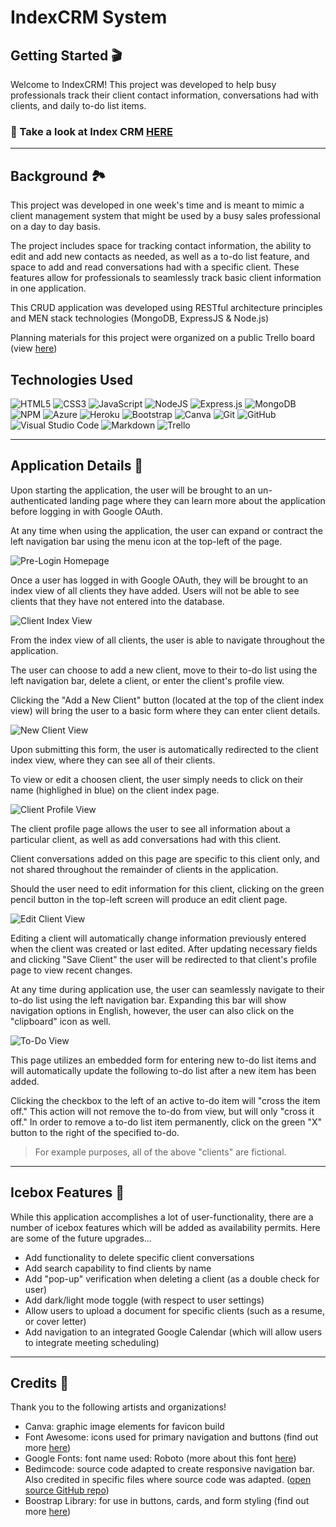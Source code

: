 # IndexCRM System
## Getting Started 🎬
Welcome to IndexCRM! This project was developed to help busy professionals track their client contact information, conversations had with clients, and daily to-do list items. 

### 👀  Take a look at Index CRM [HERE](https://index-crm-system.herokuapp.com)

---

## Background 🏞
This project was developed in one week's time and is meant to mimic a client management system that might be used by a busy sales professional on a day to day basis. 

The project includes space for tracking contact information, the ability to edit and add new contacts as needed, as well as a to-do list feature, and space to add and read conversations had with a specific client. These features allow for professionals to seamlessly track basic client information in one application. 

This CRUD application was developed using RESTful architecture principles and MEN stack technologies (MongoDB, ExpressJS & Node.js)

Planning materials for this project were organized on a public Trello board (view [here](https://trello.com/b/F0MMmDzB/unit-2-project-crm-system))


## Technologies Used 
![HTML5](https://img.shields.io/badge/html5-%23E34F26.svg?style=for-the-badge&logo=html5&logoColor=white)
![CSS3](https://img.shields.io/badge/css3-%231572B6.svg?style=for-the-badge&logo=css3&logoColor=white)
![JavaScript](https://img.shields.io/badge/javascript-%23323330.svg?style=for-the-badge&logo=javascript&logoColor=%23F7DF1E)
![NodeJS](https://img.shields.io/badge/node.js-6DA55F?style=for-the-badge&logo=node.js&logoColor=white)
![Express.js](https://img.shields.io/badge/express.js-%23404d59.svg?style=for-the-badge&logo=express&logoColor=%2361DAFB)
![MongoDB](https://img.shields.io/badge/MongoDB-%234ea94b.svg?style=for-the-badge&logo=mongodb&logoColor=white)
![NPM](https://img.shields.io/badge/NPM-%23000000.svg?style=for-the-badge&logo=npm&logoColor=white)
![Azure](https://img.shields.io/badge/azure-%230072C6.svg?style=for-the-badge&logo=microsoftazure&logoColor=white)
![Heroku](https://img.shields.io/badge/heroku-%23430098.svg?style=for-the-badge&logo=heroku&logoColor=white)
![Bootstrap](https://img.shields.io/badge/bootstrap-%23563D7C.svg?style=for-the-badge&logo=bootstrap&logoColor=white)
![Canva](https://img.shields.io/badge/Canva-%2300C4CC.svg?style=for-the-badge&logo=Canva&logoColor=white)
![Git](https://img.shields.io/badge/git-%23F05033.svg?style=for-the-badge&logo=git&logoColor=white)
![GitHub](https://img.shields.io/badge/github-%23121011.svg?style=for-the-badge&logo=github&logoColor=white)
![Visual Studio Code](https://img.shields.io/badge/Visual%20Studio%20Code-0078d7.svg?style=for-the-badge&logo=visual-studio-code&logoColor=white)
![Markdown](https://img.shields.io/badge/markdown-%23000000.svg?style=for-the-badge&logo=markdown&logoColor=white)
![Trello](https://img.shields.io/badge/Trello-%23026AA7.svg?style=for-the-badge&logo=Trello&logoColor=white)


---
## Application Details 📝
Upon starting the application, the user will be brought to an un-authenticated landing page where they can learn more about the application before logging in with Google OAuth. 

At any time when using the application, the user can expand or contract the left navigation bar using the menu icon at the top-left of the page.

![Pre-Login Homepage](https://i.imgur.com/97R2LCz.png)

Once a user has logged in with Google OAuth, they will be brought to an index view of all clients they have added. Users will not be able to see clients that they have not entered into the database. 

![Client Index View](https://i.imgur.com/vacMt7N.png)

From the index view of all clients, the user is able to navigate throughout the application. 

The user can choose to add a new client, move to their to-do list using the left navigation bar, delete a client, or enter the client's profile view. 

Clicking the "Add a New Client" button (located at the top of the client index view) will bring the user to a basic form where they can enter client details. 

![New Client View](https://i.imgur.com/vjBbYXE.png)

Upon submitting this form, the user is automatically redirected to the client index view, where they can see all of their clients. 

To view or edit a choosen client, the user simply needs to click on their name (highlighed in blue) on the client index page. 

![Client Profile View](https://i.imgur.com/47A0hKb.png)

The client profile page allows the user to see all information about a particular client, as well as add conversations had with this client. 

Client conversations added on this page are specific to this client only, and not shared throughout the remainder of clients in the application. 

Should the user need to edit information for this client, clicking on the green pencil button in the top-left screen will produce an edit client page. 

![Edit Client View](https://i.imgur.com/XVFS0u4.png)

Editing a client will automatically change information previously entered when the client was created or last edited. After updating necessary fields and clicking "Save Client" the user will be redirected to that client's profile page to view recent changes. 

At any time during application use, the user can seamlessly navigate to their to-do list using the left navigation bar. Expanding this bar will show navigation options in English, however, the user can also click on the "clipboard" icon as well.

![To-Do View](https://i.imgur.com/pbuViVh.png)

This page utilizes an embedded form for entering new to-do list items and will automatically update the following to-do list after a new item has been added. 

Clicking the checkbox to the left of an active to-do item will "cross the item off." This action will not remove the to-do from view, but will only "cross it off." In order to remove a to-do list item permanently, click on the green "X" button to the right of the specified to-do. 

>For example purposes, all of the above "clients" are fictional. 

---

## Icebox Features 🧊
While this application accomplishes a lot of user-functionality, there are a number of icebox features which will be added as availability permits. Here are some of the future upgrades... 

- Add functionality to delete specific client conversations 
- Add search capability to find clients by name
- Add "pop-up" verification when deleting a client (as a double check for user)
- Add dark/light mode toggle (with respect to user settings)
- Allow users to upload a document for specific clients (such as a resume, or cover letter)
- Add navigation to an integrated Google Calendar (which will allow users to integrate meeting scheduling)


---

## Credits 🙏
Thank you to the following artists and organizations! 

- Canva: graphic image elements for favicon build
- Font Awesome: icons used for primary navigation and buttons (find out more [here](https://fontawesome.com/))
- Google Fonts: font name used: Roboto (more about this font [here](https://fonts.google.com/specimen/Roboto?query=robot))
- Bedimcode: source code adapted to create responsive navigation bar. Also credited in specific files where source code was adapted. ([open source GitHub repo](https://github.com/bedimcode/responsive-sidebar-menu))
- Boostrap Library: for use in buttons, cards, and form styling (find out more [here](https://getbootstrap.com/))

